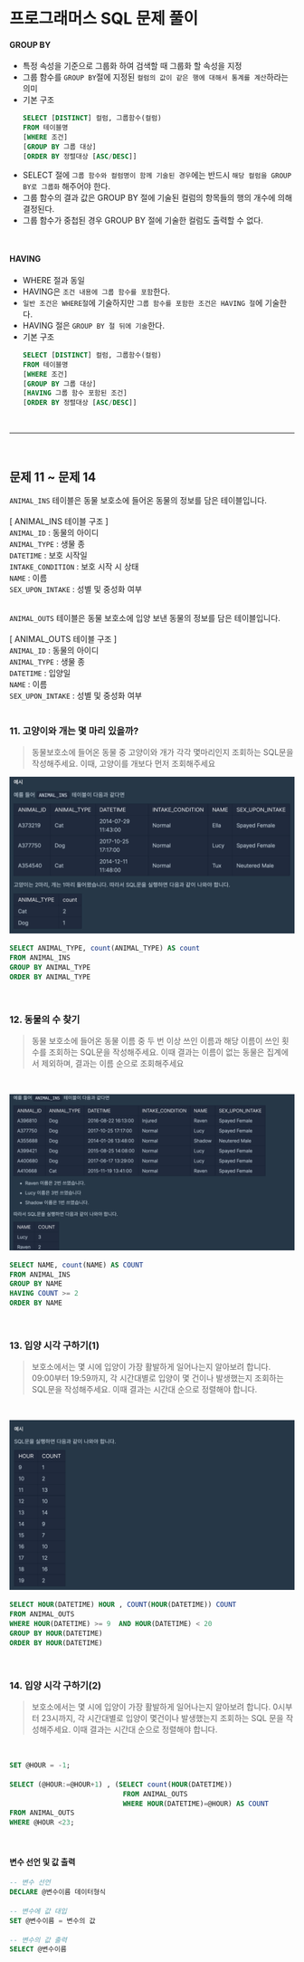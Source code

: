 # 프로그래머스 SQL 문제 풀이
#### GROUP BY
- 특정 속성을 기준으로 그룹화 하여 검색할 때 그룹화 할 속성을 지정
- 그룹 함수를 `GROUP BY`절에 지정된 `컬럼의 값이 같은 행에 대해서 통계를 계산`하라는 의미
- 기본 구조
    ```sql
    SELECT [DISTINCT] 컬럼, 그룹함수(컬럼)
    FROM 테이블명
    [WHERE 조건]
    [GROUP BY 그룹 대상]
    [ORDER BY 정렬대상 [ASC/DESC]]
    ```
- SELECT 절에 `그룹 함수와 컬럼명이 함께 기술된 경우`에는 반드시 `해당 컬럼을 GROUP BY로 그룹화` 해주어야 한다. 
- 그룹 함수의 결과 값은 GROUP BY 절에 기술된 컬럼의 항목들의 행의 개수에 의해 결정된다. 
- 그룹 함수가 중첩된 경우 GROUP BY 절에 기술한 컬럼도 출력할 수 없다. 

<br>

#### HAVING 
- WHERE 절과 동일
- HAVING은 `조건 내용에 그룹 함수를 포함`한다. 
- `일반 조건은 WHERE절`에 기술하지만 `그룹 함수를 포함한 조건은 HAVING 절`에 기술한다. 
- HAVING 절은 `GROUP BY 절 뒤에 기술`한다. 
- 기본 구조
    ```sql
    SELECT [DISTINCT] 컬럼, 그룹함수(컬럼)
    FROM 테이블명
    [WHERE 조건]
    [GROUP BY 그룹 대상]
    [HAVING 그룹 함수 포함된 조건]
    [ORDER BY 정렬대상 [ASC/DESC]]
    ```
<br>

---
<br>

## 문제 11 ~ 문제 14
`ANIMAL_INS` 테이블은 동물 보호소에 들어온 동물의 정보를 담은 테이블입니다. <br><br>
[ ANIMAL_INS 테이블 구조 ] <br>
`ANIMAL_ID` : 동물의 아이디 <br>
`ANIMAL_TYPE` : 생물 종 <br>
`DATETIME` : 보호 시작일 <br>
`INTAKE_CONDITION` : 보호 시작 시 상태  <br>
`NAME` : 이름 <br>
`SEX_UPON_INTAKE` : 성별 및 중성화 여부<br><br>

`ANIMAL_OUTS` 테이블은 동물 보호소에 입양 보낸 동물의 정보를 담은 테이블입니다. <br><br>
[ ANIMAL_OUTS 테이블 구조 ] <br>
`ANIMAL_ID` : 동물의 아이디 <br>
`ANIMAL_TYPE` : 생물 종 <br>
`DATETIME` : 입양일 <br>
`NAME` : 이름 <br>
`SEX_UPON_INTAKE` : 성별 및 중성화 여부<br><br>

### 11. 고양이와 개는 몇 마리 있을까?
> 동물보호소에 들어온 동물 중 고양이와 개가 각각 몇마리인지 조회하는 SQL문을 작성해주세요. 이때, 고양이를 개보다 먼저 조회해주세요

![11고양이와개는몇마리있을까](./imgs/GROUPBY/11고양이와개는몇마리있을까.png)

```sql
SELECT ANIMAL_TYPE, count(ANIMAL_TYPE) AS count
FROM ANIMAL_INS
GROUP BY ANIMAL_TYPE
ORDER BY ANIMAL_TYPE
```
<br>

### 12. 동물의 수 찾기
> 동물 보호소에 들어온 동물 이름 중 두 번 이상 쓰인 이름과 해당 이름이 쓰인 횟수를 조회하는 SQL문을 작성해주세요. 이때 결과는 이름이 없는 동물은 집계에서 제외하며, 결과는 이름 순으로 조회해주세요

<br>

![12동명동물수찾기](./imgs/GROUPBY/12동명동물수찾기.png)

```sql
SELECT NAME, count(NAME) AS COUNT
FROM ANIMAL_INS
GROUP BY NAME
HAVING COUNT >= 2
ORDER BY NAME
```
<br>

### 13. 입양 시각 구하기(1) 
> 보호소에서는 몇 시에 입양이 가장 활발하게 일어나는지 알아보려 합니다. 09:00부터 19:59까지, 각 시간대별로 입양이 몇 건이나 발생했는지 조회하는 SQL문을 작성해주세요. 이때 결과는 시간대 순으로 정렬해야 합니다. 

<br>

![13입양시각구하기](./imgs/GROUPBY/13입양시각구하기.png)

```sql
SELECT HOUR(DATETIME) HOUR , COUNT(HOUR(DATETIME)) COUNT
FROM ANIMAL_OUTS
WHERE HOUR(DATETIME) >= 9  AND HOUR(DATETIME) < 20
GROUP BY HOUR(DATETIME)
ORDER BY HOUR(DATETIME)
```
<br>

### 14. 입양 시각 구하기(2)
> 보호소에서는 몇 시에 입양이 가장 활발하게 일어나는지 알아보려 합니다. 0시부터 23시까지, 각 시간대별로 입양이 몇건이나 발생했는지 조회하는 SQL 문을 작성해주세요. 이때 결과는 시간대 순으로 정렬해야 합니다. 

<br>

```sql
SET @HOUR = -1;

SELECT (@HOUR:=@HOUR+1) , (SELECT count(HOUR(DATETIME)) 
                            FROM ANIMAL_OUTS
                            WHERE HOUR(DATETIME)=@HOUR) AS COUNT
FROM ANIMAL_OUTS
WHERE @HOUR <23;
```
<br>

#### 변수 선언 및 값 출력
```sql
-- 변수 선언
DECLARE @변수이름 데이터형식

-- 변수에 값 대입
SET @변수이름 = 변수의 값

-- 변수의 값 출력
SELECT @변수이름
```


